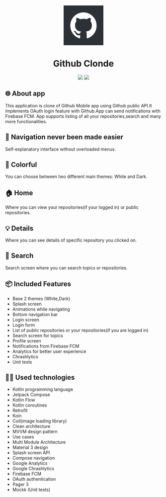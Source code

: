<p align="center">
    <img src="app/src/main/ic_launcher-playstore.png" height="128">
    <h1 align="center">Github Clonde</h1>
</p>
<p align="center">
  <a href="https://github.com/pluzarev-nemanja/Github-Clone" style="text-decoration:none" area-label="Android">
    <img src="https://img.shields.io/badge/Platform-Android-green.svg">
  </a>
  <a href="https://github.com/pluzarev-nemanja/Github-Clone" style="text-decoration:none" area-label="Min API: 21">
    <img src="https://img.shields.io/badge/minSdkVersion-21-green.svg">
  </a>

</p>

## 🌐 About app

This application is clone of Github Mobile app using Github public API.It implements OAuth login feature with Github.App can send notifications with Firebase FCM.
App supports listing of all your repositories,search and many more functionalities.

## 🧭 Navigation never been made easier 
Self-explanatory interface without overloaded menus.

## 🎨 Colorful
You can choose between two different main themes: White and Dark.

## 🏠 Home
Where you can view your repositories(if your logged in) or public repositories.

## 💡 Details
Where you can see details of specific repository you clicked on.

## 🔎 Search
Search screen where you can search topics or repositories.

## 📦 Included Features
-  Base 2 themes (White,Dark)
-  Splash screen
-  Animations while navigating
-  Bottom navigation bar
-  Login screen
-  Login form
-  List of public repositories or your repositories(if you are logged in)
-  Search screen for topics
-  Profile screen
-  Notifications from Firebase FCM
-  Analytics for better user experience
-  Chrashlytics
-  Unit tests

## 👨‍💻 Used technologies
-  Kotlin programming language
-  Jetpack Compose
-  Kotlin Flow
-  Kotlin coroutines
-  Retrofit
-  Koin
-  Coil(image loading library)
-  Clean architecture
-  MVVM design pattern
-  Use cases
-  Multi Module Architecture
-  Material 3 design
-  Splash screen API
-  Compose navigation
-  Google Analytics
-  Google Chrashlytics
-  Firebase FCM
-  OAuth authentication
-  Pager 3
-  Mockk (Unit tests)
